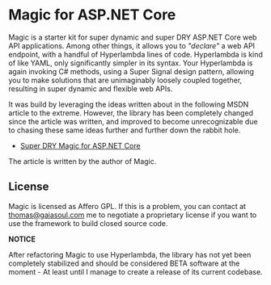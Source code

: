 
# Magic for ASP.NET Core

Magic is a starter kit for super dynamic and super DRY ASP.NET Core web API applications. Among other things, it allows you to _"declare"_
a web API endpoint, with a handful of Hyperlambda lines of code. Hyperlambda is kind of like YAML, only significantly simpler in its syntax.
Your Hyperlambda is again invoking C# methods, using a Super Signal design pattern, allowing you to make solutions that are unimaginably
loosely coupled together, resulting in super dynamic and flexible web APIs.

It was build by leveraging the ideas written about in the following MSDN article to the extreme. However, the library has been completely
changed since the article was written, and improved to become unrecognizable due to chasing these same ideas further and further down
the rabbit hole.

* [Super DRY Magic for ASP.NET Core](https://msdn.microsoft.com/en-us/magazine/mt833461)

The article is written by the author of Magic.

## License

Magic is licensed as Affero GPL. If this is a problem, you can contact at thomas@gaiasoul.com me to negotiate a proprietary license if
you want to use the framework to build closed source code.

**NOTICE**

After refactoring Magic to use Hyperlambda, the library has not yet been completely stabilized and should be considered BETA software at
the moment - At least until I manage to create a release of its current codebase.
